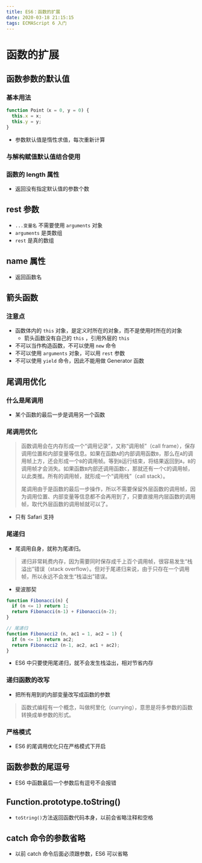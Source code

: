 ```yaml
---
title: ES6：函数的扩展
date: 2020-03-18 21:15:15
tags: ECMAScript 6 入门
---
```


# 函数的扩展

## 函数参数的默认值

### 基本用法

```js
function Point（x = 0, y = 0) {
  this.x = x;
  this.y = y;
}
```

* 参数默认值是惰性求值，每次重新计算

### 与解构赋值默认值结合使用

### 函数的 length 属性

* 返回没有指定默认值的参数个数

## rest 参数

* `...变量名` 不需要使用 `arguments` 对象
* `arguments` 是类数组
* `rest` 是真的数组

## name 属性

* 返回函数名

## 箭头函数

### 注意点

* 函数体内的 `this` 对象，是定义时所在的对象，而不是使用时所在的对象
	* 箭头函数没有自己的 `this` ，引用外层的 `this`
* 不可以当作构造函数，不可以使用 `new` 命令
* 不可以使用 `arguments` 对象，可以用 `rest` 参数
* 不可以使用 `yield` 命令，因此不能用做 Generator 函数

## 尾调用优化

### 什么是尾调用

* 某个函数的最后一步是调用另一个函数

### 尾调用优化

> 函数调用会在内存形成一个“调用记录”，又称“调用帧”（call frame），保存调用位置和内部变量等信息。如果在函数`A`的内部调用函数`B`，那么在`A`的调用帧上方，还会形成一个`B`的调用帧。等到`B`运行结束，将结果返回到`A`，`B`的调用帧才会消失。如果函数`B`内部还调用函数`C`，那就还有一个`C`的调用帧，以此类推。所有的调用帧，就形成一个“调用栈”（call stack）。
>
> 尾调用由于是函数的最后一步操作，所以不需要保留外层函数的调用帧，因为调用位置、内部变量等信息都不会再用到了，只要直接用内层函数的调用帧，取代外层函数的调用帧就可以了。

* 只有 Safari 支持

### 尾递归

* 尾调用自身，就称为尾递归。

> 递归非常耗费内存，因为需要同时保存成千上百个调用帧，很容易发生“栈溢出”错误（stack overflow）。但对于尾递归来说，由于只存在一个调用帧，所以永远不会发生“栈溢出”错误。

* 斐波那契

```js
function Fibonacci(n) {
  if (n <= 1) return 1;
  return Fibonacci(n-1) + Fibonacci(n-2);
}

// 尾递归
function Fibonacci2 (n, ac1 = 1, ac2 = 1) {
  if (n <= 1) return ac2;
  return Fibonacci2 (n-1, ac2, ac1 + ac2);
}
```

* ES6 中只要使用尾递归，就不会发生栈溢出，相对节省内存

### 递归函数的改写

* 把所有用到的内部变量改写成函数的参数

> 函数式编程有一个概念，叫做柯里化（currying），意思是将多参数的函数转换成单参数的形式。

### 严格模式

* ES6 的尾调用优化只在严格模式下开启

## 函数参数的尾逗号

* ES6 中函数最后一个参数后有逗号不会报错

## Function.prototype.toString()

* `toString()`方法返回函数代码本身，以前会省略注释和空格

## catch 命令的参数省略

* 以前 catch 命令后面必须跟参数，ES6 可以省略

